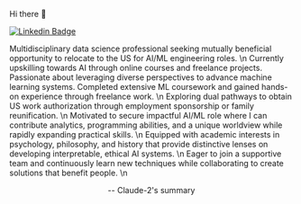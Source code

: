 Hi there 👋

[![Linkedin Badge](https://img.shields.io/badge/-LinkedIn-0e76a8?style=flat-square&logo=Linkedin&logoColor=white)](https://www.linkedin.com/in/viktor-ivanenko-b8504ba5/)

Multidisciplinary data science professional seeking mutually beneficial opportunity to relocate to the US for AI/ML engineering roles. \n
Currently upskilling towards AI through online courses and freelance projects. Passionate about leveraging diverse perspectives to advance machine learning systems. Completed extensive ML coursework and gained hands-on experience through freelance work. \n
Exploring dual pathways to obtain US work authorization through employment sponsorship or family reunification. \n
Motivated to secure impactful AI/ML role where I can contribute analytics, programming abilities, and a unique worldview while rapidly expanding practical skills. \n
Equipped with academic interests in psychology, philosophy, and history that provide distinctive lenses on developing interpretable, ethical AI systems. \n
Eager to join a supportive team and continuously learn new techniques while collaborating to create solutions that benefit people. \n
<html>
<body>
<p style="text-align:center;">-- Claude-2's summary</p>
</body>
</html>
